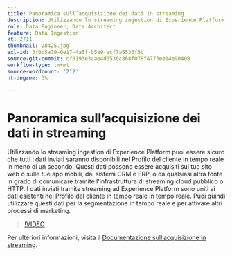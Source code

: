 ```yaml
---
title: Panoramica sull’acquisizione dei dati in streaming
description: Utilizzando lo streaming ingestion di Experience Platform puoi essere sicuro che tutti i dati inviati saranno disponibili nel Profilo del cliente in tempo reale in meno di un secondo. Questi dati possono essere acquisiti sul tuo sito web o sulle tue app mobili, dai sistemi CRM e ERP, o da qualsiasi altra fonte in grado di comunicare tramite l'infrastruttura di streaming cloud pubblico o HTTP. I dati inviati tramite streaming ad Experience Platform sono uniti ai dati esistenti nel Profilo del cliente in tempo reale in tempo reale. Puoi quindi utilizzare questi dati per la segmentazione in tempo reale e per attivare altri processi di marketing.
role: Data Engineer, Data Architect
feature: Data Ingestion
kt: 2711
thumbnail: 28425.jpg
exl-id: 3f0b5a79-0e17-4a5f-b5a9-ecf7a6536f5b
source-git-commit: cf0193e3aae4d6536c868f078f4773ee14e90408
workflow-type: tm+mt
source-wordcount: '212'
ht-degree: 3%

---
```


# Panoramica sull’acquisizione dei dati in streaming

Utilizzando lo streaming ingestion di Experience Platform puoi essere sicuro che tutti i dati inviati saranno disponibili nel Profilo del cliente in tempo reale in meno di un secondo. Questi dati possono essere acquisiti sul tuo sito web o sulle tue app mobili, dai sistemi CRM e ERP, o da qualsiasi altra fonte in grado di comunicare tramite l&#39;infrastruttura di streaming cloud pubblico o HTTP. I dati inviati tramite streaming ad Experience Platform sono uniti ai dati esistenti nel Profilo del cliente in tempo reale in tempo reale. Puoi quindi utilizzare questi dati per la segmentazione in tempo reale e per attivare altri processi di marketing.

>[!VIDEO](https://video.tv.adobe.com/v/28425?quality=12&learn=on)

Per ulteriori informazioni, visita il [Documentazione sull’acquisizione in streaming](https://experienceleague.adobe.com/docs/experience-platform/ingestion/streaming/overview.html?lang=it).